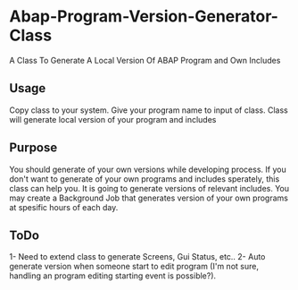 # Abap-Program-Version-Generator-Class
A Class To Generate A Local Version Of ABAP Program and Own Includes

## Usage
Copy class to your system. Give your program name to input of class. Class will generate local version of your program and includes

## Purpose
You should generate of your own versions while developing process. If you don't want to generate of your own programs and 
includes sperately, this class can help you. It is going to generate versions of relevant includes.
You may create a Background Job that generates version of your own programs at spesific hours of each day.

## ToDo
1- Need to extend class to generate Screens, Gui Status, etc..
2- Auto generate version when someone start to edit program (I'm not sure, handling an program editing starting event is possible?).
